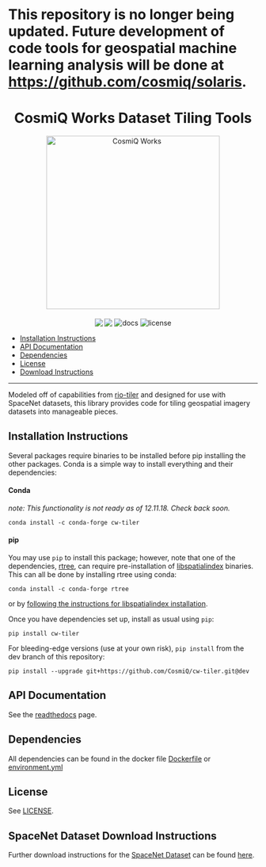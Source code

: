 # This repository is no longer being updated. Future development of code tools for geospatial machine learning analysis will be done at https://github.com/cosmiq/solaris.

<h1 align="center">CosmiQ Works Dataset Tiling Tools</h1>
<p align="center">
<a href="http://www.cosmiqworks.org"><img src="http://www.cosmiqworks.org/wp-content/uploads/2016/02/cropped-CosmiQ-Works-Logo_R_RGB.png" width="350" alt="CosmiQ Works"></a>
<br>
<br>
<img align="center" src="https://img.shields.io/pypi/pyversions/cw-tiler.svg">
<img align="center" src="https://img.shields.io/conda/vn/conda-forge/cw-tiler.svg">
<img align="center" src="https://readthedocs.org/projects/cw-tiler/badge/" alt="docs">
<img align="center" src="https://img.shields.io/github/license/cosmiq/cw-tiler.svg" alt="license">
</p>

- [Installation Instructions](#installation-instructions)
- [API Documentation](https://cw-eval.readthedocs.io/)
- [Dependencies](#dependencies)
- [License](#license)
- [Download Instructions](#spacenet-dataset-download-instructions)
---
Modeled off of capabilities from [rio-tiler](https://github.com/mapbox/rio-tiler) and designed for use with SpaceNet datasets, this library provides code for tiling geospatial imagery datasets into manageable pieces.


## Installation Instructions
Several packages require binaries to be installed before pip installing the other packages.  Conda is a simple way to install everything and their dependencies:

#### Conda
_note: This functionality is not ready as of 12.11.18. Check back soon._
```
conda install -c conda-forge cw-tiler
```

#### pip

You may use `pip` to install this package; however, note that one of the dependencies, [rtree](https://github.com/Toblerity/rtree), can require pre-installation of [libspatialindex](https://libspatialindex.github.io/) binaries. This can all be done by installing rtree using conda:
```
conda install -c conda-forge rtree
```
or by [following the instructions for libspatialindex installation](https://libspatialindex.github.io/).

Once you have dependencies set up, install as usual using `pip`:
```
pip install cw-tiler
```
For bleeding-edge versions (use at your own risk), `pip install` from the dev branch of this repository:
```
pip install --upgrade git+https://github.com/CosmiQ/cw-tiler.git@dev
```
## API Documentation
See the [readthedocs](https://cw-tiler.readthedocs.io/) page.

## Dependencies
All dependencies can be found in the docker file [Dockerfile](./Dockerfile) or
[environment.yml](./environment.yml)

## License
See [LICENSE](./LICENSE.txt).

## SpaceNet Dataset Download Instructions
Further download instructions for the [SpaceNet Dataset](https://github.com/SpaceNetChallenge/utilities/tree/master/content/download_instructions) can be found [here](https://github.com/SpaceNetChallenge/utilities/tree/master/content/download_instructions).
